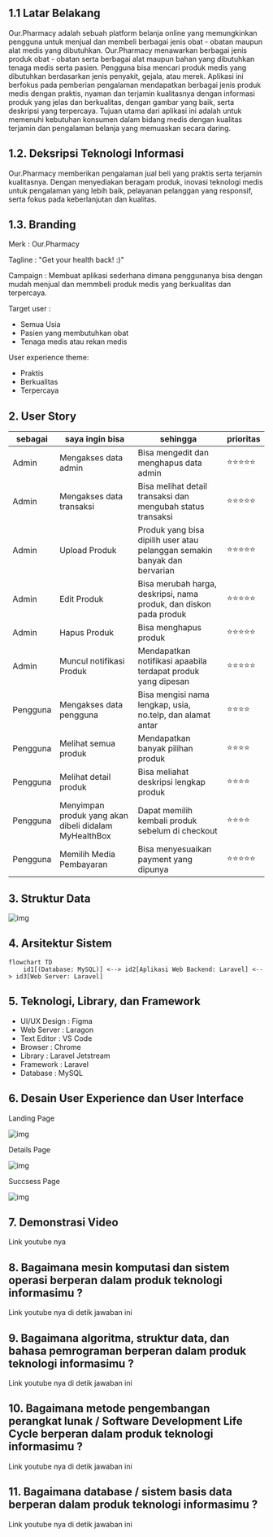 ## 1.1 Latar Belakang

Our.Pharmacy adalah sebuah platform belanja online yang memungkinkan pengguna untuk menjual dan membeli berbagai jenis obat - obatan maupun alat medis yang dibutuhkan. Our.Pharmacy menawarkan berbagai jenis produk obat - obatan serta berbagai alat maupun bahan yang dibutuhkan tenaga medis serta pasien. Pengguna bisa mencari produk medis yang dibutuhkan berdasarkan jenis penyakit, gejala, atau merek. Aplikasi ini berfokus pada pemberian pengalaman mendapatkan berbagai jenis produk medis dengan praktis, nyaman dan terjamin kualitasnya dengan informasi produk yang jelas dan berkualitas, dengan gambar yang baik, serta deskripsi yang terpercaya. Tujuan utama dari aplikasi ini adalah untuk memenuhi kebutuhan konsumen dalam bidang medis dengan kualitas terjamin dan pengalaman belanja yang memuaskan secara daring. 

## 1.2. Deksripsi Teknologi Informasi

Our.Pharmacy memberikan pengalaman jual beli yang praktis serta terjamin kualitasnya. Dengan menyediakan beragam produk, inovasi teknologi medis untuk pengalaman yang lebih baik, pelayanan pelanggan yang responsif, serta fokus pada keberlanjutan dan kualitas.

## 1.3. Branding

Merk : Our.Pharmacy

Tagline : "Get your health back! :)" 

Campaign : Membuat aplikasi sederhana dimana penggunanya bisa dengan mudah menjual dan memmbeli produk medis yang berkualitas dan terpercaya.

Target user :
- Semua Usia
- Pasien yang membutuhkan obat
- Tenaga medis atau rekan medis
  
User experience theme:
- Praktis
- Berkualitas
- Terpercaya

   

## 2. User Story

sebagai | saya ingin bisa | sehingga | prioritas
---|---|---|---
Admin | Mengakses data admin  | Bisa mengedit dan menghapus data admin | ⭐⭐⭐⭐⭐
Admin | Mengakses data transaksi  | Bisa melihat detail transaksi dan mengubah status transaksi | ⭐⭐⭐⭐⭐
Admin | Upload Produk  | Produk yang bisa dipilih user atau pelanggan semakin banyak dan bervarian | ⭐⭐⭐⭐⭐
Admin | Edit Produk  | Bisa merubah harga, deskripsi, nama produk, dan diskon pada produk | ⭐⭐⭐⭐⭐
Admin | Hapus Produk  | Bisa menghapus produk | ⭐⭐⭐⭐⭐
Admin | Muncul notifikasi Produk  | Mendapatkan notifikasi apaabila terdapat produk yang dipesan | ⭐⭐⭐⭐⭐
Pengguna | Mengakses data pengguna | Bisa mengisi nama lengkap, usia, no.telp, dan alamat antar  | ⭐⭐⭐⭐
Pengguna | Melihat semua produk | Mendapatkan banyak pilihan produk  | ⭐⭐⭐⭐
Pengguna | Melihat detail produk | Bisa meliahat deskripsi lengkap produk  | ⭐⭐⭐⭐
Pengguna | Menyimpan produk yang akan dibeli didalam MyHealthBox | Dapat memilih kembali produk sebelum di checkout  | ⭐⭐⭐⭐
Pengguna | Memilih Media Pembayaran | Bisa menyesuaikan payment yang dipunya  | ⭐⭐⭐⭐⭐



## 3. Struktur Data

![img](https://github.com/Agimridwan23/Agimridwan23/blob/main/Doc/ERD.png?raw=true)

## 4. Arsitektur Sistem

```mermaid
flowchart TD
    id1[(Database: MySQL)] <--> id2[Aplikasi Web Backend: Laravel] <--> id3[Web Server: Laravel]  
```

## 5. Teknologi, Library, dan Framework

- UI/UX Design : Figma
- Web Server   : Laragon
- Text Editor  : VS Code
- Browser      : Chrome
- Library      : Laravel Jetstream
- Framework    : Laravel
- Database     : MySQL
  

## 6. Desain User Experience dan User Interface

Landing Page 

![img](https://github.com/Agimridwan23/Agimridwan23/blob/main/Doc/Landing%20Page.png?raw=true)

Details Page

![img](https://github.com/Agimridwan23/Agimridwan23/blob/main/Doc/Single%20Page.png?raw=true)

Succsess Page

![img](https://github.com/Agimridwan23/Agimridwan23/blob/main/Doc/Success%20Page.png?raw=true)

## 7. Demonstrasi Video

Link youtube nya

## 8. Bagaimana mesin komputasi dan sistem operasi berperan dalam produk teknologi informasimu ?

Link youtube nya di detik jawaban ini

## 9. Bagaimana algoritma, struktur data, dan bahasa pemrograman berperan dalam produk teknologi informasimu ?

Link youtube nya di detik jawaban ini

## 10. Bagaimana metode pengembangan perangkat lunak / Software Development Life Cycle berperan dalam produk teknologi informasimu ?

Link youtube nya di detik jawaban ini

## 11. Bagaimana database / sistem basis data berperan dalam produk teknologi informasimu ?

Link youtube nya di detik jawaban ini
